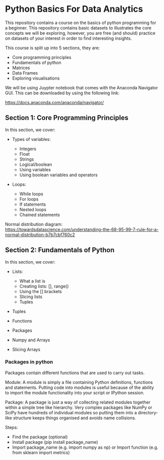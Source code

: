 # Python Basics For Data Analytics

This repository contains a course on the basics of python programming for a beginner. This repository contains basic datasets to illustrates the core concepts we will be exploring, however, you are free (and should) practice on datasets of your interest in order to find interesting insights.

This course is split up into 5 sections, they are: 

- Core programming principles
- Fundamentals of python
- Matrices
- Data Frames
- Exploring visualisations

We will be using Juypter notebook that comes with the Anaconda Navigator GUI. This can be downloaded by using the following link:

https://docs.anaconda.com/anaconda/navigator/

## Section 1: Core Programming Principles

In this section, we cover:

- Types of variables: 
  - Integers
  - Float 
  - Strings
  - Logical/boolean
  - Using variables
  - Using boolean variables and operators
  
- Loops:
  - While loops
  - For loops
  - If statements
  - Nested loops
  - Chained statements

Normal distribution diagram: https://towardsdatascience.com/understanding-the-68-95-99-7-rule-for-a-normal-distribution-b7b7cbf760c2

## Section 2: Fundamentals of Python

In this section, we cover:

- Lists:
  - What a list is
  - Creating lists: [], range()
  - Using the [] brackets
  - Slicing lists
  - Tuples
  
- Tuples
- Functions
- Packages
- Numpy and Arrays
- Slicing Arrays

### Packages in python

Packages contain different functions that are used to carry out tasks.

Module: A module is simply a file containing Python definitions, functions and statements. Putting code into modules is useful because of the ability to import the module functionality into your script or IPython session.

Package: A package is just a way of collecting related modules together within a simple tree like hierarchy. Very complex packages like NumPy or SciPy have hundreds of individual modules so putting them into a directory-like structure keeps things organised and avoids name collisions.

Steps: 
- Find the package (optional)
- Install package (pip install package_name)
- Import package_name (e.g. import numpy as np) or Import function (e.g. from sklearn import metrics)

